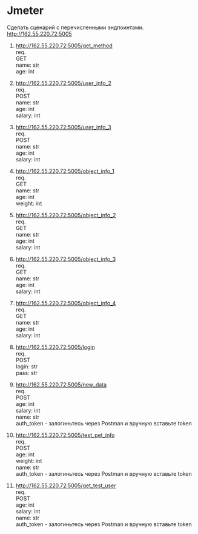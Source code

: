 # Jmeter

Сделать сценарий с перечисленными эндпоинтами.  
http://162.55.220.72:5005  

1. http://162.55.220.72:5005/get_method  
req.  
GET  
name: str  
age: int  

2. http://162.55.220.72:5005/user_info_2  
req.  
POST  
name: str  
age: int  
salary: int  

3. http://162.55.220.72:5005/user_info_3  
req.  
POST  
name: str  
age: int  
salary: int  

4. http://162.55.220.72:5005/object_info_1  
req.  
GET  
name: str  
age: int  
weight: int  

5. http://162.55.220.72:5005/object_info_2  
req.  
GET  
name: str  
age: int  
salary: int  

6. http://162.55.220.72:5005/object_info_3  
req.  
GET  
name: str  
age: int  
salary: int  

7. http://162.55.220.72:5005/object_info_4  
req.  
GET  
name: str  
age: int  
salary: int  

8. http://162.55.220.72:5005/login  
req.  
POST  
login: str  
pass: str  

9. http://162.55.220.72:5005/new_data  
req.  
POST  
age: int  
salary: int  
name: str  
auth_token - залогиньтесь через Postman и вручную вставьте token  

10. http://162.55.220.72:5005/test_pet_info  
req.  
POST  
age: int  
weight: int  
name: str  
auth_token - залогиньтесь через Postman и вручную вставьте token  

11. http://162.55.220.72:5005/get_test_user  
req.  
POST  
age: int  
salary: int  
name: str  
auth_token - залогиньтесь через Postman и вручную вставьте token